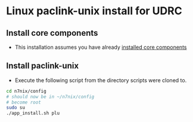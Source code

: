 # Linux paclink-unix install for UDRC

## Install core components

* This installation assumes you have already [installed core components](https://github.com/nwdigitalradio/n7nix/blob/master/CORE_INSTALL.md)


## Install paclink-unix
* Execute the following script from the directory scripts were cloned to.

```bash
cd n7nix/config
# should now be in ~/n7nix/config
# become root
sudo su
./app_install.sh plu
```
